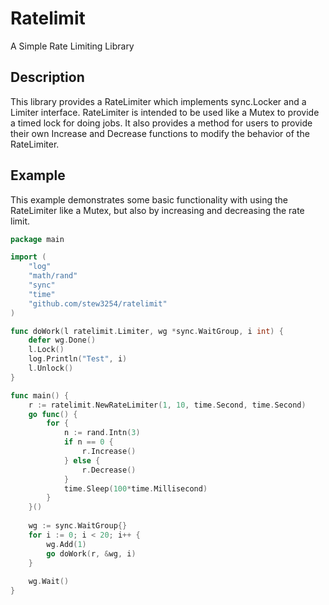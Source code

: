 # Ratelimit

A Simple Rate Limiting Library

## Description

This library provides a RateLimiter which implements sync.Locker and a Limiter interface. 
RateLimiter is intended to be used like a Mutex to provide a timed lock for doing jobs. It also 
provides a method for users to provide their own Increase and Decrease functions to modify the 
behavior of the RateLimiter.

## Example

This example demonstrates some basic functionality with using the RateLimiter like a Mutex, but 
also by increasing and decreasing the rate limit.
```go
package main

import (
	"log"
	"math/rand"
	"sync"
	"time"
	"github.com/stew3254/ratelimit"
)

func doWork(l ratelimit.Limiter, wg *sync.WaitGroup, i int) {
	defer wg.Done()
	l.Lock()
	log.Println("Test", i)
	l.Unlock()
}

func main() {
	r := ratelimit.NewRateLimiter(1, 10, time.Second, time.Second)
	go func() {
		for {
			n := rand.Intn(3)
			if n == 0 {
				r.Increase()
			} else {
				r.Decrease()
			}
			time.Sleep(100*time.Millisecond)
		}
	}()
	
	wg := sync.WaitGroup{}
	for i := 0; i < 20; i++ {
		wg.Add(1)
		go doWork(r, &wg, i)
	}
	
	wg.Wait()
}
```